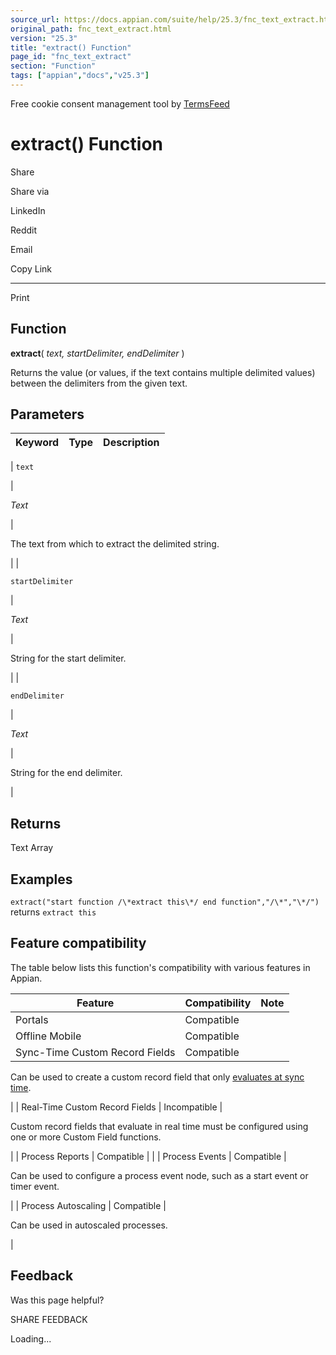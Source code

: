 ```yaml
---
source_url: https://docs.appian.com/suite/help/25.3/fnc_text_extract.html
original_path: fnc_text_extract.html
version: "25.3"
title: "extract() Function"
page_id: "fnc_text_extract"
section: "Function"
tags: ["appian","docs","v25.3"]
---
```



Free cookie consent management tool by [TermsFeed](https://www.termsfeed.com/)

# extract() Function

Share

Share via

LinkedIn

Reddit

Email

Copy Link

* * *

Print

## Function

**extract**( _text, startDelimiter, endDelimiter_ )

Returns the value (or values, if the text contains multiple delimited values) between the delimiters from the given text.

## Parameters

| Keyword | Type | Description |
| --- | --- | --- |
|
`text`

 |

_Text_

 |

The text from which to extract the delimited string.

 |
|

`startDelimiter`

 |

_Text_

 |

String for the start delimiter.

 |
|

`endDelimiter`

 |

_Text_

 |

String for the end delimiter.

 |

## Returns

Text Array

## Examples

`extract("start function /\*extract this\*/ end function","/\*","\*/")` returns `extract this`

## Feature compatibility

The table below lists this function's compatibility with various features in Appian.

| Feature | Compatibility | Note |
| --- | --- | --- |
| Portals | Compatible |  |
| Offline Mobile | Compatible |  |
| Sync-Time Custom Record Fields | Compatible |
Can be used to create a custom record field that only [evaluates at sync time](custom-record-fields.html#prodlink-sync-time-evaluations).

 |
| Real-Time Custom Record Fields | Incompatible |

Custom record fields that evaluate in real time must be configured using one or more Custom Field functions.

 |
| Process Reports | Compatible |  |
| Process Events | Compatible |

Can be used to configure a process event node, such as a start event or timer event.

 |
| Process Autoscaling | Compatible |

Can be used in autoscaled processes.

 |

## Feedback

Was this page helpful?

SHARE FEEDBACK

Loading...